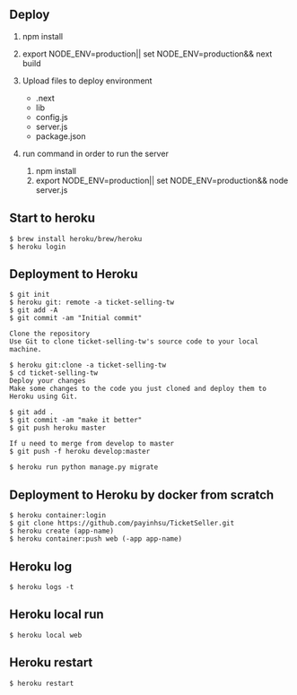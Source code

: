 ## Deploy

1. npm install

2. export NODE_ENV=production|| set NODE_ENV=production&& next build

4. Upload files to deploy environment
    - .next
    - lib
    - config.js
    - server.js
    - package.json
5. run command in order to run the server
    1. npm install
    2. export NODE_ENV=production|| set NODE_ENV=production&& node server.js

## Start to heroku
    $ brew install heroku/brew/heroku
    $ heroku login

## Deployment to Heroku
    $ git init
    $ heroku git: remote -a ticket-selling-tw
    $ git add -A
    $ git commit -am "Initial commit"

    Clone the repository
    Use Git to clone ticket-selling-tw's source code to your local machine.

    $ heroku git:clone -a ticket-selling-tw
    $ cd ticket-selling-tw
    Deploy your changes
    Make some changes to the code you just cloned and deploy them to Heroku using Git.

    $ git add .
    $ git commit -am "make it better"
    $ git push heroku master

    If u need to merge from develop to master
    $ git push -f heroku develop:master

    $ heroku run python manage.py migrate

## Deployment to Heroku by docker from scratch
    $ heroku container:login
    $ git clone https://github.com/payinhsu/TicketSeller.git
    $ heroku create (app-name)
    $ heroku container:push web (-app app-name)

## Heroku log
    $ heroku logs -t

## Heroku local run
    $ heroku local web

## Heroku restart
    $ heroku restart